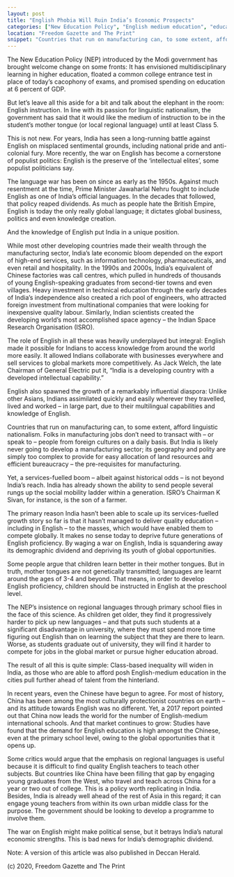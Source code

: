 ```yaml
---
layout: post
title: "English Phobia Will Ruin India’s Economic Prospects"
categories: ["New Education Policy", "English medium education", "education reform", "economic development"]
location: "Freedom Gazette and The Print"
snippet: "Countries that run on manufacturing can, to some extent, afford linguistic nationalism. Folks in manufacturing jobs don’t need to transact with – or speak to – people from foreign cultures on a daily basis. But India is likely never going to develop a manufacturing sector; its geography and polity are simply too complex to provide for easy allocation of land resources and efficient bureaucracy – the pre-requisites for manufacturing. Yet, a services-fuelled boom – albeit against historical odds – is not beyond India’s reach. And that requires English skills. (Published in Freedom Gazette and The Print)"
---
```


The New Education Policy (NEP) introduced by the Modi government has brought welcome change on some fronts: It has envisioned multidisciplinary learning in higher education, floated a common college entrance test in place of today’s cacophony of exams, and promised spending on education at 6 percent of GDP.

But let’s leave all this aside for a bit and talk about the elephant in the room: English instruction. In line with its passion for linguistic nationalism, the government has said that it would like the medium of instruction to be in the student’s mother tongue (or local regional language) until at least Class 5.

This is not new. For years, India has seen a long-running battle against English on misplaced sentimental grounds, including national pride and anti-colonial fury. More recently, the war on English has become a cornerstone of populist politics: English is the preserve of the ‘intellectual elites’, some populist politicians say.

The language war has been on since as early as the 1950s. Against much resentment at the time, Prime Minister Jawaharlal Nehru fought to include English as one of India’s official languages. In the decades that followed, that policy reaped dividends. As much as people hate the British Empire, English is today the only really global language; it dictates global business, politics and even knowledge creation.

And the knowledge of English put India in a unique position.

While most other developing countries made their wealth through the manufacturing sector, India’s late economic bloom depended on the export of high-end services, such as information technology, pharmaceuticals, and even retail and hospitality. In the 1990s and 2000s, India’s equivalent of Chinese factories was call centres, which pulled in hundreds of thousands of young English-speaking graduates from second-tier towns and even villages. Heavy investment in technical education through the early decades of India’s independence also created a rich pool of engineers, who attracted foreign investment from multinational companies that were looking for inexpensive quality labour. Similarly, Indian scientists created the developing world’s most accomplished space agency – the Indian Space Research Organisation (ISRO).

The role of English in all these was heavily underplayed but integral: English made it possible for Indians to access knowledge from around the world more easily. It allowed Indians collaborate with businesses everywhere and sell services to global markets more competitively. As Jack Welch, the late Chairman of General Electric put it, “India is a developing country with a developed intellectual capability.”

English also spawned the growth of a remarkably influential diaspora: Unlike other Asians, Indians assimilated quickly and easily wherever they travelled, lived and worked – in large part, due to their multilingual capabilities and knowledge of English.

Countries that run on manufacturing can, to some extent, afford linguistic nationalism. Folks in manufacturing jobs don’t need to transact with – or speak to – people from foreign cultures on a daily basis. But India is likely never going to develop a manufacturing sector; its geography and polity are simply too complex to provide for easy allocation of land resources and efficient bureaucracy – the pre-requisites for manufacturing.

Yet, a services-fuelled boom – albeit against historical odds – is not beyond India’s reach. India has already shown the ability to send people several rungs up the social mobility ladder within a generation. ISRO’s Chairman K Sivan, for instance, is the son of a farmer.

The primary reason India hasn’t been able to scale up its services-fuelled growth story so far is that it hasn’t managed to deliver quality education – including in English – to the masses, which would have enabled them to compete globally. It makes no sense today to deprive future generations of English proficiency. By waging a war on English, India is squandering away its demographic dividend and depriving its youth of global opportunities.

Some people argue that children learn better in their mother tongues. But in truth, mother tongues are not genetically transmitted; languages are learnt around the ages of 3-4 and beyond. That means, in order to develop English proficiency, children should be instructed in English at the preschool level.

The NEP’s insistence on regional languages through primary school flies in the face of this science. As children get older, they find it progressively harder to pick up new languages – and that puts such students at a significant disadvantage in university, where they must spend more time figuring out English than on learning the subject that they are there to learn. Worse, as students graduate out of university, they will find it harder to compete for jobs in the global market or pursue higher education abroad.

The result of all this is quite simple: Class-based inequality will widen in India, as those who are able to afford posh English-medium education in the cities pull further ahead of talent from the hinterland.

In recent years, even the Chinese have begun to agree. For most of history, China has been among the most culturally protectionist countries on earth – and its attitude towards English was no different. Yet, a 2017 report pointed out that China now leads the world for the number of English-medium international schools. And that market continues to grow: Studies have found that the demand for English education is high amongst the Chinese, even at the primary school level, owing to the global opportunities that it opens up.

Some critics would argue that the emphasis on regional languages is useful because it is difficult to find quality English teachers to teach other subjects. But countries like China have been filling that gap by engaging young graduates from the West, who travel and teach across China for a year or two out of college. This is a policy worth replicating in India. Besides, India is already well ahead of the rest of Asia in this regard; it can engage young teachers from within its own urban middle class for the purpose. The government should be looking to develop a programme to involve them.

The war on English might make political sense, but it betrays India’s natural economic strengths. This is bad news for India’s demographic dividend.

Note: A version of this article was also published in Deccan Herald.

(c) 2020, Freedom Gazette and The Print
